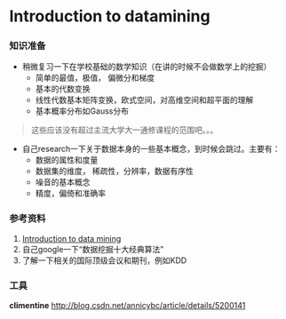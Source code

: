 # Introduction to datamining

### 知识准备 ###

* 稍微复习一下在学校基础的数学知识（在讲的时候不会做数学上的挖掘）
    * 简单的最值，极值， 偏微分和梯度
    * 基本的代数变换
    * 线性代数基本矩阵变换，欧式空间，对高维空间和超平面的理解
    * 基本概率分布如Gauss分布
> 这些应该没有超过主流大学大一通修课程的范围吧。。。

* 自己research一下关于数据本身的一些基本概念，到时候会跳过。主要有：
    * 数据的属性和度量
    * 数据集的维度， 稀疏性，分辨率，数据有序性
    * 噪音的基本概念
    * 精度，偏倚和准确率
    
### 参考资料 ###
1. [Introduction to data mining](http://pan.baidu.com/s/1qW386O8)
2. 自己google一下“数据挖掘十大经典算法”
3. 了解一下相关的国际顶级会议和期刊，例如KDD

### 工具 ###
**climentine**
http://blog.csdn.net/annicybc/article/details/5200141